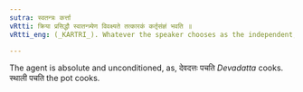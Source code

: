 ```yaml
---
sutra: स्वतन्त्रः कर्त्ता
vRtti: क्रिया प्रसिद्धौ स्वातन्त्र्येण विवक्ष्यते तत्कारकं कर्तृसंज्ञं भवति ॥
vRtti_eng: (_KARTRI_). Whatever the speaker chooses as the independent, principal and absolute source of action is called _karta_ or agent.

---
```

The agent is absolute and unconditioned, as, देवदत्तः पचति _Devadatta_ cooks. स्थाली पचति the pot cooks.
